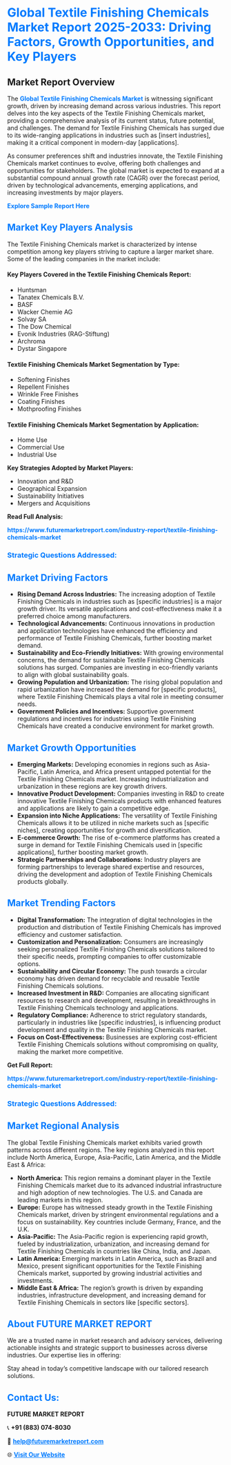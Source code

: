<h1 style="color: #007BFF;">Global Textile Finishing Chemicals Market Report 2025-2033: Driving Factors, Growth Opportunities, and Key Players</h1>

<section id="overview">
<h2>Market Report Overview</h2>
<p>The <a href="https://www.futuremarketreport.com/industry-report/textile-finishing-chemicals-market" style="color: #007BFF; text-decoration: none;"><strong>Global Textile Finishing Chemicals Market</strong></a> is witnessing significant growth, driven by increasing demand across various industries. This report delves into the key aspects of the Textile Finishing Chemicals market, providing a comprehensive analysis of its current status, future potential, and challenges. The demand for Textile Finishing Chemicals has surged due to its wide-ranging applications in industries such as [insert industries], making it a critical component in modern-day [applications].</p>
<p>As consumer preferences shift and industries innovate, the Textile Finishing Chemicals market continues to evolve, offering both challenges and opportunities for stakeholders. The global market is expected to expand at a substantial compound annual growth rate (CAGR) over the forecast period, driven by technological advancements, emerging applications, and increasing investments by major players.</p>
</section>

<section id="overview">
<p><a href="https://www.futuremarketreport.com/request-sample/reportId=114442" style="color: #007BFF; text-decoration: none;"><strong>Explore Sample Report Here</strong></a></p>
</section>

<section id="key-players">
<h2 style="color: #007BFF;">Market Key Players Analysis</h2>
<p>The Textile Finishing Chemicals market is characterized by intense competition among key players striving to capture a larger market share. Some of the leading companies in the market include:</p>
<h4>Key Players Covered in the Textile Finishing Chemicals Report:</h4>
<ul><li>Huntsman</li><li>Tanatex Chemicals B.V.</li><li>BASF</li><li>Wacker Chemie AG</li><li>Solvay SA</li><li>The Dow Chemical</li><li>Evonik Industries (RAG-Stiftung)</li><li>Archroma</li><li>Dystar Singapore</li></ul>
<h4>Textile Finishing Chemicals Market Segmentation by Type:</h4>
<ul><li>Softening Finishes</li><li>Repellent Finishes</li><li>Wrinkle Free Finishes</li><li>Coating Finishes</li><li>Mothproofing Finishes</li></ul>

<h4>Textile Finishing Chemicals Market Segmentation by Application:</h4>
<ul><li>Home Use</li><li>Commercial Use</li><li>Industrial Use</li></ul>
<p><strong>Key Strategies Adopted by Market Players:</strong></p>
<ul>
<li>Innovation and R&D</li>
<li>Geographical Expansion</li>
<li>Sustainability Initiatives</li>
<li>Mergers and Acquisitions</li>
</ul>
</section>

<section>
<p><strong>Read Full Analysis: </strong></p><a href="https://www.futuremarketreport.com/industry-report/textile-finishing-chemicals-market" style="color: #007BFF; text-decoration: none;"><strong>https://www.futuremarketreport.com/industry-report/textile-finishing-chemicals-market</strong></a>
<h3 style="color: #007BFF;">Strategic Questions Addressed:</h3>
</section>

<section id="driving-factors">
<h2 style="color: #007BFF;">Market Driving Factors</h2>
<ul>
<li><strong>Rising Demand Across Industries:</strong> The increasing adoption of Textile Finishing Chemicals in industries such as [specific industries] is a major growth driver. Its versatile applications and cost-effectiveness make it a preferred choice among manufacturers.</li>
<li><strong>Technological Advancements:</strong> Continuous innovations in production and application technologies have enhanced the efficiency and performance of Textile Finishing Chemicals, further boosting market demand.</li>
<li><strong>Sustainability and Eco-Friendly Initiatives:</strong> With growing environmental concerns, the demand for sustainable Textile Finishing Chemicals solutions has surged. Companies are investing in eco-friendly variants to align with global sustainability goals.</li>
<li><strong>Growing Population and Urbanization:</strong> The rising global population and rapid urbanization have increased the demand for [specific products], where Textile Finishing Chemicals plays a vital role in meeting consumer needs.</li>
<li><strong>Government Policies and Incentives:</strong> Supportive government regulations and incentives for industries using Textile Finishing Chemicals have created a conducive environment for market growth.</li>
</ul>
</section>

<section id="growth-opportunities">
<h2 style="color: #007BFF;">Market Growth Opportunities</h2>
<ul>
<li><strong>Emerging Markets:</strong> Developing economies in regions such as Asia-Pacific, Latin America, and Africa present untapped potential for the Textile Finishing Chemicals market. Increasing industrialization and urbanization in these regions are key growth drivers.</li>
<li><strong>Innovative Product Development:</strong> Companies investing in R&D to create innovative Textile Finishing Chemicals products with enhanced features and applications are likely to gain a competitive edge.</li>
<li><strong>Expansion into Niche Applications:</strong> The versatility of Textile Finishing Chemicals allows it to be utilized in niche markets such as [specific niches], creating opportunities for growth and diversification.</li>
<li><strong>E-commerce Growth:</strong> The rise of e-commerce platforms has created a surge in demand for Textile Finishing Chemicals used in [specific applications], further boosting market growth.</li>
<li><strong>Strategic Partnerships and Collaborations:</strong> Industry players are forming partnerships to leverage shared expertise and resources, driving the development and adoption of Textile Finishing Chemicals products globally.</li>
</ul>
</section>

<section id="trending-factors">
<h2 style="color: #007BFF;">Market Trending Factors</h2>
<ul>
<li><strong>Digital Transformation:</strong> The integration of digital technologies in the production and distribution of Textile Finishing Chemicals has improved efficiency and customer satisfaction.</li>
<li><strong>Customization and Personalization:</strong> Consumers are increasingly seeking personalized Textile Finishing Chemicals solutions tailored to their specific needs, prompting companies to offer customizable options.</li>
<li><strong>Sustainability and Circular Economy:</strong> The push towards a circular economy has driven demand for recyclable and reusable Textile Finishing Chemicals solutions.</li>
<li><strong>Increased Investment in R&D:</strong> Companies are allocating significant resources to research and development, resulting in breakthroughs in Textile Finishing Chemicals technology and applications.</li>
<li><strong>Regulatory Compliance:</strong> Adherence to strict regulatory standards, particularly in industries like [specific industries], is influencing product development and quality in the Textile Finishing Chemicals market.</li>
<li><strong>Focus on Cost-Effectiveness:</strong> Businesses are exploring cost-efficient Textile Finishing Chemicals solutions without compromising on quality, making the market more competitive.</li>
</ul>
</section>

<section>
<p><strong>Get Full Report: </strong></p><a href="https://www.futuremarketreport.com/industry-report/textile-finishing-chemicals-market" style="color: #007BFF; text-decoration: none;"><strong>https://www.futuremarketreport.com/industry-report/textile-finishing-chemicals-market</strong></a>
<h3 style="color: #007BFF;">Strategic Questions Addressed:</h3>
</section>


<section id="regional-analysis">
<h2 style="color: #007BFF;">Market Regional Analysis</h2>
<p>The global Textile Finishing Chemicals market exhibits varied growth patterns across different regions. The key regions analyzed in this report include North America, Europe, Asia-Pacific, Latin America, and the Middle East & Africa:</p>
<ul>
<li><strong>North America:</strong> This region remains a dominant player in the Textile Finishing Chemicals market due to its advanced industrial infrastructure and high adoption of new technologies. The U.S. and Canada are leading markets in this region.</li>
<li><strong>Europe:</strong> Europe has witnessed steady growth in the Textile Finishing Chemicals market, driven by stringent environmental regulations and a focus on sustainability. Key countries include Germany, France, and the U.K.</li>
<li><strong>Asia-Pacific:</strong> The Asia-Pacific region is experiencing rapid growth, fueled by industrialization, urbanization, and increasing demand for Textile Finishing Chemicals in countries like China, India, and Japan.</li>
<li><strong>Latin America:</strong> Emerging markets in Latin America, such as Brazil and Mexico, present significant opportunities for the Textile Finishing Chemicals market, supported by growing industrial activities and investments.</li>
<li><strong>Middle East & Africa:</strong> The region’s growth is driven by expanding industries, infrastructure development, and increasing demand for Textile Finishing Chemicals in sectors like [specific sectors].</li>
</ul>
</section>

<footer>
<h2 style="color: #007BFF;">About FUTURE MARKET REPORT</h2>
<p>We are a trusted name in market research and advisory services, delivering actionable insights and strategic support to businesses across diverse industries. Our expertise lies in offering:</p>

<p>Stay ahead in today’s competitive landscape with our tailored research solutions.</p>

<h2 style="color: #007BFF;">Contact Us:</h2>
<p><strong>FUTURE MARKET REPORT</strong></p>
<p>📞 <strong>+91 (883) 074-8030</strong></p>
<p>📧 <strong><a href="mailto:help@futuremarketreport.com" style="color: #007BFF;">help@futuremarketreport.com</a></strong></p>
<p>🌐 <strong><a href="https://www.futuremarketreport.com/" style="color: #007BFF;">Visit Our Website</a></strong></p>
</footer>